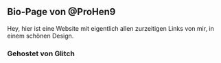 ## Bio-Page von @ProHen9
Hey, hier ist eine Website mit eigentlich allen zurzeitigen Links von mir, in einem schönen Design. 

### Gehostet von Glitch